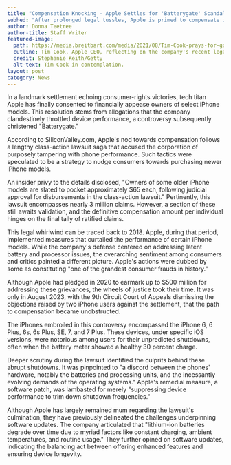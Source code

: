 ```yaml
---
title: "Compensation Knocking - Apple Settles for 'Batterygate' Scandal"
subhed: "After prolonged legal tussles, Apple is primed to compensate iPhone owners for covertly reducing device performance."
author: Donna Teetree
author-title: Staff Writer
featured-image: 
  path: https://media.breitbart.com/media/2021/08/Tim-Cook-prays-for-good-fortune-640x480.jpg
  cutline: Tim Cook, Apple CEO, reflecting on the company's recent legal battles.
  credit: Stephanie Keith/Getty
  alt-text: Tim Cook in contemplation.
layout: post
category: News
---
```


In a landmark settlement echoing consumer-rights victories, tech titan Apple has finally consented to financially appease owners of select iPhone models. This resolution stems from allegations that the company clandestinely throttled device performance, a controversy subsequently christened "Batterygate."

According to SiliconValley.com, Apple's nod towards compensation follows a lengthy class-action lawsuit saga that accused the corporation of purposely tampering with phone performance. Such tactics were speculated to be a strategy to nudge consumers towards purchasing newer iPhone models.

An insider privy to the details disclosed, "Owners of some older iPhone models are slated to pocket approximately $65 each, following judicial approval for disbursements in the class-action lawsuit." Pertinently, this lawsuit encompasses nearly 3 million claims. However, a section of these still awaits validation, and the definitive compensation amount per individual hinges on the final tally of ratified claims.

This legal whirlwind can be traced back to 2018. Apple, during that period, implemented measures that curtailed the performance of certain iPhone models. While the company's defense centered on addressing latent battery and processor issues, the overarching sentiment among consumers and critics painted a different picture. Apple's actions were dubbed by some as constituting "one of the grandest consumer frauds in history."

Although Apple had pledged in 2020 to earmark up to $500 million for addressing these grievances, the wheels of justice took their time. It was only in August 2023, with the 9th Circuit Court of Appeals dismissing the objections raised by two iPhone users against the settlement, that the path to compensation became unobstructed.

The iPhones embroiled in this controversy encompassed the iPhone 6, 6 Plus, 6s, 6s Plus, SE, 7, and 7 Plus. These devices, under specific iOS versions, were notorious among users for their unpredicted shutdowns, often when the battery meter showed a healthy 30 percent charge.

Deeper scrutiny during the lawsuit identified the culprits behind these abrupt shutdowns. It was pinpointed to "a discord between the phones' hardware, notably the batteries and processing units, and the incessantly evolving demands of the operating systems." Apple's remedial measure, a software patch, was lambasted for merely "suppressing device performance to trim down shutdown frequencies."

Although Apple has largely remained mum regarding the lawsuit's culmination, they have previously delineated the challenges underpinning software updates. The company articulated that "lithium-ion batteries degrade over time due to myriad factors like constant charging, ambient temperatures, and routine usage." They further opined on software updates, indicating the balancing act between offering enhanced features and ensuring device longevity.
